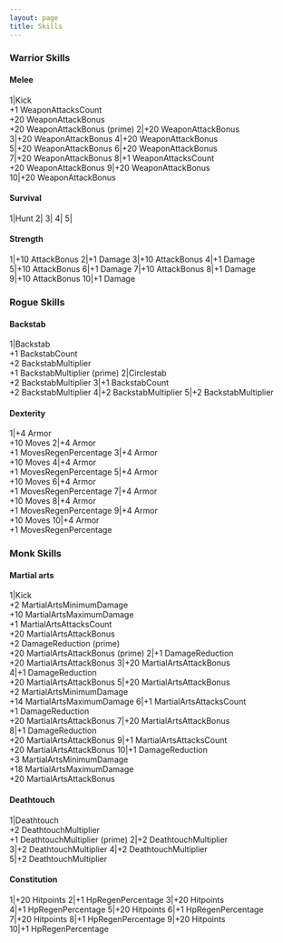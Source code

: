 ```yaml
---
layout: page
title: Skills
---
```

### Warrior Skills

#### Melee

1|Kick<br>+1&nbsp;WeaponAttacksCount<br>+20&nbsp;WeaponAttackBonus<br>+20&nbsp;WeaponAttackBonus (prime)
2|+20&nbsp;WeaponAttackBonus
3|+20&nbsp;WeaponAttackBonus
4|+20&nbsp;WeaponAttackBonus
5|+20&nbsp;WeaponAttackBonus
6|+20&nbsp;WeaponAttackBonus
7|+20&nbsp;WeaponAttackBonus
8|+1&nbsp;WeaponAttacksCount<br>+20&nbsp;WeaponAttackBonus
9|+20&nbsp;WeaponAttackBonus
10|+20&nbsp;WeaponAttackBonus

#### Survival

1|Hunt
2|
3|
4|
5|

#### Strength

1|+10&nbsp;AttackBonus
2|+1&nbsp;Damage
3|+10&nbsp;AttackBonus
4|+1&nbsp;Damage
5|+10&nbsp;AttackBonus
6|+1&nbsp;Damage
7|+10&nbsp;AttackBonus
8|+1&nbsp;Damage
9|+10&nbsp;AttackBonus
10|+1&nbsp;Damage


### Rogue Skills

#### Backstab

1|Backstab<br>+1&nbsp;BackstabCount<br>+2&nbsp;BackstabMultiplier<br>+1&nbsp;BackstabMultiplier (prime)
2|Circlestab<br>+2&nbsp;BackstabMultiplier
3|+1&nbsp;BackstabCount<br>+2&nbsp;BackstabMultiplier
4|+2&nbsp;BackstabMultiplier
5|+2&nbsp;BackstabMultiplier

#### Dexterity

1|+4&nbsp;Armor<br>+10&nbsp;Moves
2|+4&nbsp;Armor<br>+1&nbsp;MovesRegenPercentage
3|+4&nbsp;Armor<br>+10&nbsp;Moves
4|+4&nbsp;Armor<br>+1&nbsp;MovesRegenPercentage
5|+4&nbsp;Armor<br>+10&nbsp;Moves
6|+4&nbsp;Armor<br>+1&nbsp;MovesRegenPercentage
7|+4&nbsp;Armor<br>+10&nbsp;Moves
8|+4&nbsp;Armor<br>+1&nbsp;MovesRegenPercentage
9|+4&nbsp;Armor<br>+10&nbsp;Moves
10|+4&nbsp;Armor<br>+1&nbsp;MovesRegenPercentage


### Monk Skills

#### Martial arts

1|Kick<br>+2&nbsp;MartialArtsMinimumDamage<br>+10&nbsp;MartialArtsMaximumDamage<br>+1&nbsp;MartialArtsAttacksCount<br>+20&nbsp;MartialArtsAttackBonus<br>+2&nbsp;DamageReduction (prime)<br>+20&nbsp;MartialArtsAttackBonus (prime)
2|+1&nbsp;DamageReduction<br>+20&nbsp;MartialArtsAttackBonus
3|+20&nbsp;MartialArtsAttackBonus
4|+1&nbsp;DamageReduction<br>+20&nbsp;MartialArtsAttackBonus
5|+20&nbsp;MartialArtsAttackBonus<br>+2&nbsp;MartialArtsMinimumDamage<br>+14&nbsp;MartialArtsMaximumDamage
6|+1&nbsp;MartialArtsAttacksCount<br>+1&nbsp;DamageReduction<br>+20&nbsp;MartialArtsAttackBonus
7|+20&nbsp;MartialArtsAttackBonus
8|+1&nbsp;DamageReduction<br>+20&nbsp;MartialArtsAttackBonus
9|+1&nbsp;MartialArtsAttacksCount<br>+20&nbsp;MartialArtsAttackBonus
10|+1&nbsp;DamageReduction<br>+3&nbsp;MartialArtsMinimumDamage<br>+18&nbsp;MartialArtsMaximumDamage<br>+20&nbsp;MartialArtsAttackBonus

#### Deathtouch

1|Deathtouch<br>+2&nbsp;DeathtouchMultiplier<br>+1&nbsp;DeathtouchMultiplier (prime)
2|+2&nbsp;DeathtouchMultiplier
3|+2&nbsp;DeathtouchMultiplier
4|+2&nbsp;DeathtouchMultiplier
5|+2&nbsp;DeathtouchMultiplier

#### Constitution

1|+20&nbsp;Hitpoints
2|+1&nbsp;HpRegenPercentage
3|+20&nbsp;Hitpoints
4|+1&nbsp;HpRegenPercentage
5|+20&nbsp;Hitpoints
6|+1&nbsp;HpRegenPercentage
7|+20&nbsp;Hitpoints
8|+1&nbsp;HpRegenPercentage
9|+20&nbsp;Hitpoints
10|+1&nbsp;HpRegenPercentage

